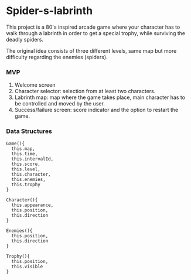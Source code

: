 # Spider-s-labrinth

This project is a 80's inspired arcade game where your character has to walk through a labrinth in order to get a special trophy, while surviving the deadly spiders.

The original idea consists of three different levels, same map but more difficulty regarding the enemies (spiders).

<h3>MVP</h3>

<ol>
<li>Welcome screen</li>
<li>Character selector: selection from at least two characters.</li>
<li>Labrinth map: map where the game takes place, main character has to be controlled and moved by the user.</li>
<li>Success/failure screen: score indicator and the option to restart the game.</li>
</ol>

<h3>Data Structures</h3>

```
Game(){
  this.map,
  this.time,
  this.intervalId,
  this.score,
  this.level,
  this.character,
  this.enemies,
  this.trophy
}

Character(){
  this.appearance,
  this.position,
  this.direction
}

Enemies(){
  this.position,
  this.direction
}

Trophy(){
  this.position,
  this.visible
}
```

